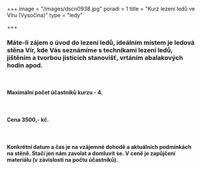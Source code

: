 +++
image = "/images/dscn0938.jpg"
poradi = 1
title = "Kurz lezení ledů ve Víru (Vysočina)"
type = "ledy"

+++
### **Máte-li zájem o úvod do lezení ledů, ideálním místem je ledová stěna Vír, kde Vás seznámíme s technikami lezení ledů, jištěním a tvorbou jisticích stanovišť, vrtáním abalakových hodin apod.**

 

#### Maximální počet účastníků kurzu - 4.

 

#### Cena 3500,- kč.

 

#### Konkrétní datum a čas je na vzájemné dohodě a aktuálních podmínkách na stěně. Stačí jen nám zavolat a domluvit se. V ceně je zapůjčení materiálu (v závislosti na počtu účastníků).
